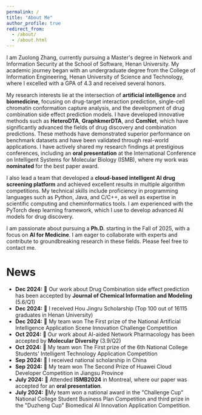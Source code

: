 ```yaml
---
permalink: /
title: "About Me"
author_profile: true
redirect_from: 
  - /about/
  - /about.html
---
```


I am Zuolong Zhang, currently pursuing a Master's degree in Network and Information Security at the School of Software, Henan University. My academic journey began with an undergraduate degree from the College of Information Engineering, Henan University of Science and Technology, where I excelled with a GPA of 4.3 and received several honors.

My research interests lie at the intersection of **artificial intelligence** and **biomedicine**, focusing on drug-target interaction prediction, single-cell chromatin conformation capture analysis, and the development of drug combination side effect prediction models. I have developed innovative methods such as **HeteroDTA**, **GraphkmerDTA**, and **ComNet**, which have significantly advanced the fields of drug discovery and combination predictions. These methods have demonstrated superior performance on benchmark datasets and have been validated through real-world applications. I have actively shared my research findings at prestigious conferences, including an **oral presentation** at the International Conference on Intelligent Systems for Molecular Biology (ISMB), where my work was **nominated** for the best paper award. 

I also lead a team that developed a **cloud-based intelligent AI drug screening platform** and achieved excellent results in multiple algorithm competitions. My technical skills include proficiency in programming languages such as Python, Java, and C/C++, as well as expertise in scientific computing and cheminformatics tools. I am experienced with the PyTorch deep learning framework, which I use to develop advanced AI models for drug discovery.

I am passionate about pursuing a **Ph.D.** starting in the Fall of 2025, with a focus on **AI for Medicine**. I am eager to collaborate with experts and contribute to groundbreaking research in these fields. Please feel free to contact me.

# News
- **Dec 2024:** 🎉 Our work about Drug Combination side effect prediction has been accepted by **Journal of Chemical Information and Modeling** (5.6/Q1)
- **Dec 2024:** 🎉 I received Hou Jingru Scholarship (Top 100 out of 16115 graduates in Henan University)
- **Dec 2024:** 🥇 My team won The First prize of the National Artificial Intelligence Application Scene Innovation Challenge Competition
- **Oct 2024:** 🎉 Our work about AI-aided Network Pharmacology has been accepted by **Molecular Diversity** (3.9/Q2)
- **Oct 2024:** 🥇 My team won The First prize of the 6th National College Students' Intelligent Technology Application Competition
- **Sep 2024:** 🎉 I received national scholarship in China
- **Sep 2024:** 🥈 My team won The Second Prize of Huawei Cloud Developer Competition in Jiangsu Province
- **July 2024:** 🎉 Attended **ISMB2024** in Montreal, where our paper was accepted for an **oral presentation**.
- **July 2024:** 🥉My team won a national award in the "Challenge Cup" National College Student Business Plan Competition and third prize in the "Duzheng Cup" Biomedical AI Innovation Application Competition.